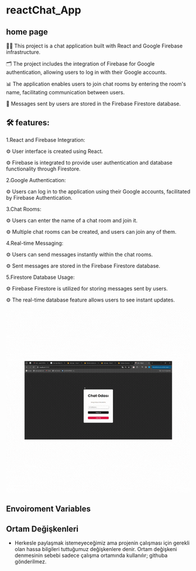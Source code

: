 # reactChat_App

## home page

👩‍💻 This project is a chat application built with React and Google Firebase infrastructure.

🗂 The project includes the integration of Firebase for Google authentication, allowing users to log in with their Google accounts.

📊 The application enables users to join chat rooms by entering the room's name, facilitating communication between users.

📧 Messages sent by users are stored in the Firebase Firestore database.

## 🛠 features:

1.React and Firebase Integration:

⚙ User interface is created using React.

⚙ Firebase is integrated to provide user authentication and database functionality through Firestore.

2.Google Authentication:

⚙ Users can log in to the application using their Google accounts, facilitated by Firebase Authentication.

3.Chat Rooms:

⚙ Users can enter the name of a chat room and join it.

⚙ Multiple chat rooms can be created, and users can join any of them.

4.Real-time Messaging:

⚙ Users can send messages instantly within the chat rooms.

⚙ Sent messages are stored in the Firebase Firestore database.

5.Firestore Database Usage:

⚙ Firebase Firestore is utilized for storing messages sent by users.

⚙ The real-time database feature allows users to see instant updates.

<img src="./public/chat-App.gif"/>


## Envoiroment Variables

## Ortam Değişkenleri

- Herkesle paylaşmak istemeyeceğimiz ama projenin çalışması için gerekli olan hassa bilgileri tuttuğumuz değişkenlere denir. 
Ortam değişkeni denmesinin sebebi sadece çalışma ortamında kullanılır; githuba gönderilmez.

